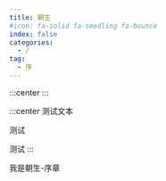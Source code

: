 ```yaml
---
title: 朝生
#icon: fa-solid fa-seedling fa-bounce
index: false
categories:
  - /
tag:
  - 序
---
```



:::center
<HopeIcon icon="fa-solid fa-seedling fa-bounce"/>
<HopeIcon icon="fa-solid fa-seedling fa-bounce"/>
<HopeIcon icon="fa-solid fa-seedling fa-bounce"/>
:::

:::center
测试文本

测试

测试
:::


我是朝生-序章